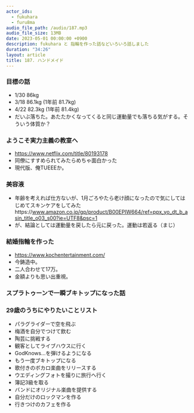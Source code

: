 ```yaml
---
actor_ids:
  - fukuhara
  - furu8ma
audio_file_path: /audio/187.mp3
audio_file_size: 13MB
date: 2023-05-01 00:00:00 +0900
description: fukuhara と 指輪を作った話などいろいろ話しました
duration: "34:26"
layout: article
title: 187. ハンドメイド
---
```


### 目標の話
- 1/30 86kg
- 3/18 86.1kg (1年前 81.7kg)
- 4/22 82.3kg (1年前 81.4kg)
- だいぶ落ちた。あたたかくなってくると同じ運動量でも落ちる気がする。そういう体質か？

### ようこそ実力主義の教室へ
- https://www.netflix.com/title/80193178
- 同僚にすすめられてみたらめちゃ面白かった
- 現代版、俺TUEEEか。

### 美容液
- 年齢を考えれば仕方ないが、1月ごろやたら老け顔になったので気にしてはじめてスキンケアをしてみたhttps://www.amazon.co.jp/gp/product/B00EPIW664/ref=ppx_yo_dt_b_asin_title_o03_s00?ie=UTF8&psc=1
- が、結論としては運動量を戻したら元に戻った。運動は若返る（まじ）


### 結婚指輪を作った
- https://www.kochentertainment.com/
- 今鋳造中。
- 二人合わせて17万。
- 金額よりも思い出重視。

### スプラトゥーンで一瞬ブキトップになった話


### 29歳のうちにやりたいことリスト
- パラグライダーで空を飛ぶ
- 梅酒を自分でつけて飲む
- 陶芸に挑戦する
- 観客としてライブハウスに行く
- GodKnows...を弾けるようになる
- もう一度ブキトップになる
- 歌付きのボカロ楽曲をリリースする
- ウエディングフォトを撮りに旅行へ行く
- 簿記3級を取る
- バンドにオリジナル楽曲を提供する
- 自分だけのロックマンを作る
- 行きつけのカフェを作る

